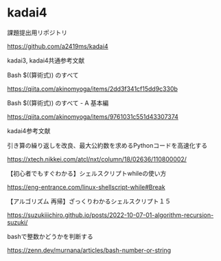 # kadai4
課題提出用リポジトリ

https://github.com/a2419ms/kadai4

kadai3, kadai4共通参考文献

Bash $((算術式)) のすべて

https://qiita.com/akinomyoga/items/2dd3f341cf15dd9c330b

Bash $((算術式)) のすべて - A 基本編

https://qiita.com/akinomyoga/items/9761031c551d43307374


kadai4参考文献

引き算の繰り返しを改良、最大公約数を求めるPythonコードを高速化する

https://xtech.nikkei.com/atcl/nxt/column/18/02636/110800002/

【初心者でもすぐわかる】シェルスクリプトwhileの使い方

https://eng-entrance.com/linux-shellscript-while#Break

【アルゴリズム 再帰】ざっくりわかるシェルスクリプト１５

https://suzukiiichiro.github.io/posts/2022-10-07-01-algorithm-recursion-suzuki/

bashで整数かどうかを判断する

https://zenn.dev/murnana/articles/bash-number-or-string
